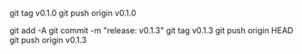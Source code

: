 git tag v0.1.0
git push origin v0.1.0


git add -A
git commit -m "release: v0.1.3"
git tag v0.1.3
git push origin HEAD
git push origin v0.1.3